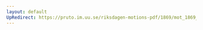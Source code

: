 ```yaml
---
layout: default
UpRedirect: https://pruto.im.uu.se/riksdagen-motions-pdf/1869/mot_1869__ak__219/mot_1869__ak__219-002.pdf
---
```


